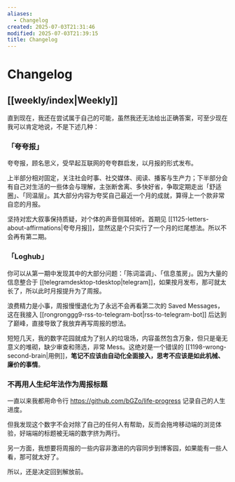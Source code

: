 ```yaml
---
aliases:
  - Changelog
created: 2025-07-03T21:31:46
modified: 2025-07-03T21:39:15
title: Changelog
---
```


# Changelog

## [[weekly/index|Weekly]]

直到现在，我还在尝试属于自己的可能，虽然我还无法给出正确答案，可至少现在我可以肯定地说，不是下述几种：

### 「夸夸报」

夸夸报，顾名思义，受早起互联网的夸夸群启发，以月报的形式发布。

上半部分相对固定，关注社会时事、社交媒体、阅读、播客与生产力；下半部分会有自己对生活的一些体会与理解，主张断舍离、多快好省，争取定期走出「舒适圈」、「同温层」。其大部分内容为夸奖自己最近一个月的成就，算得上一个款非常自恋的月报。

坚持对宏大叙事保持质疑，对个体的声音侧耳倾听。首期见 [[1125-letters-about-affirmations|夸夸月报]]，显然这是个只实行了一个月的烂尾想法。所以不会再有第二期。

### 「Loghub」

你可以从第一期中发现其中的大部分问题：「陈词滥调」、「信息茧房」。因为大量的信息整合于 [[telegramdesktop-tdesktop|telegram]]，如果按月发布，那可就太长了，所以此时月报提升为了周报。

浪费精力是小事，周报慢慢退化为了永远不会再看第二次的 Saved Messages，这在我接入 [[rongronggg9-rss-to-telegram-bot|rss-to-telegram-bot]] 后达到了巅峰，直接导致了我放弃再写周报的想法。

短短几天，我的数字花园就成为了别人的垃圾场，内容虽然包含万象，但只是毫无意义的堆砌，缺少审查和筛选，非常 Mess。这绝对是一个错误的 [[1198-wrong-second-brain|用例]]，**笔记不应该由自动化全面接入，思考不应该是如此机械、廉价的事情**。

### 不再用人生纪年法作为周报标题

一直以来我都用命令行 https://github.com/bGZo/life-progress 记录自己的人生进度。

但我发现这个数字不会对除了自己的任何人有帮助，反而会拖垮移动端的浏览体验，好端端的标题被无端的数字挤为两行。

另一方面，我想要将周报的一些内容非激进的内容同步到博客园，如果能有一些人看，那可就太好了。

所以，还是决定回到解放前。
